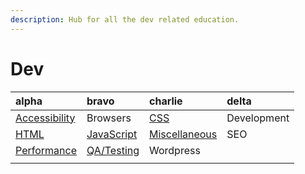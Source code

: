 ```yaml
---
description: Hub for all the dev related education.
---
```


# Dev

| alpha | bravo | charlie | delta |
| :--- | :--- | :--- | :--- |
| [Accessibility](https://github.com/johnpdang/dev-education/labels/Accessibility) | Browsers | [CSS](https://github.com/johnpdang/dev-education/labels/CSS) | Development |
| [HTML](https://github.com/johnpdang/dev-education/labels/HTML) | [JavaScript](https://github.com/johnpdang/dev-education/labels/JS) | [Miscellaneous](https://github.com/johnpdang/dev-education/labels/Misc) | SEO |
| [Performance](https://github.com/johnpdang/dev-education/labels/Performance) | [QA/Testing](https://github.com/johnpdang/dev-education/labels/QA) | Wordpress |  |
|  |  |  |  |

